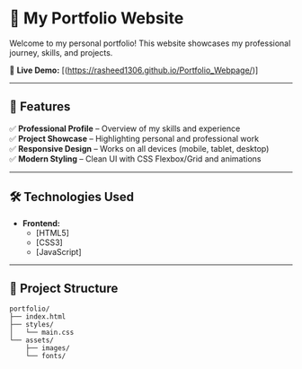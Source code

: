 # 🌟 My Portfolio Website  

Welcome to my personal portfolio! This website showcases my professional journey, skills, and projects.  

🔗 **Live Demo:** [(https://rasheed1306.github.io/Portfolio_Webpage/)]  

---

## 🚀 Features  
✅ **Professional Profile** – Overview of my skills and experience  
✅ **Project Showcase** – Highlighting personal and professional work  
✅ **Responsive Design** – Works on all devices (mobile, tablet, desktop)  
✅ **Modern Styling** – Clean UI with CSS Flexbox/Grid and animations  

---

## 🛠️ Technologies Used  
- **Frontend:**  
  - [HTML5]
  - [CSS3]
  - [JavaScript]

---

## 📂 Project Structure  
```
portfolio/
├── index.html
├── styles/
│   └── main.css      
└── assets/           
    ├── images/       
    └── fonts/        
